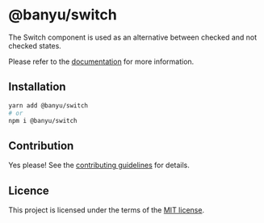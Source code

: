 # @banyu/switch

The Switch component is used as an alternative between checked and not checked states.

Please refer to the [documentation](#) for more information.

## Installation

```sh
yarn add @banyu/switch
# or
npm i @banyu/switch
```

## Contribution

Yes please! See the
[contributing guidelines](https://github.com/Atnic/banyu/blob/master/CONTRIBUTING.md)
for details.

## Licence

This project is licensed under the terms of the
[MIT license](https://github.com/Atnic/banyu/blob/master/LICENSE).

